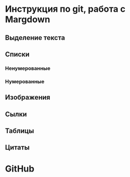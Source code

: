 # Инструкция по git, работа с Margdown

## Выделение текста

## Списки

### Ненумерованные

### Нумерованные

## Изображения

## Сылки

## Таблицы

## Цитаты

# GitHub